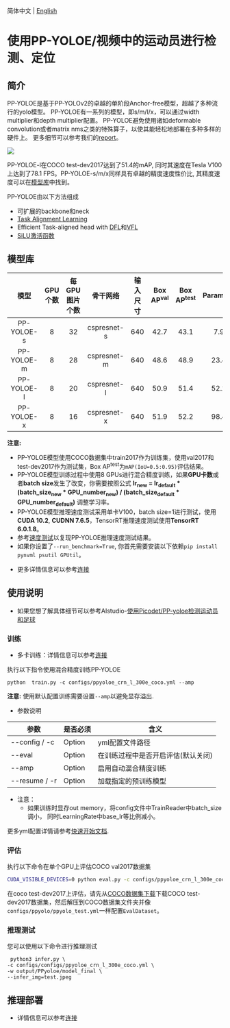 简体中文 | [English](https://gitee.com/paddlepaddle/PaddleDetection/blob/release/2.4/configs/ppyoloe/README.md)

# 使用PP-YOLOE/视频中的运动员进行检测、定位
## 简介
PP-YOLOE是基于PP-YOLOv2的卓越的单阶段Anchor-free模型，超越了多种流行的yolo模型。
PP-YOLOE有一系列的模型，即s/m/l/x，可以通过width multiplier和depth multiplier配置。
PP-YOLOE避免使用诸如deformable convolution或者matrix nms之类的特殊算子，以使其能轻松地部署在多种多样的硬件上。
更多细节可以参考我们的[report](https://arxiv.org/abs/2203.16250)。

![](https://ai-studio-static-online.cdn.bcebos.com/298c772e8ead4ce4bdabae5313af2e7985cb26d8162a4518a3ea5de864d74466)

PP-YOLOE-l在COCO test-dev2017达到了51.4的mAP, 同时其速度在Tesla V100上达到了78.1 
FPS。PP-YOLOE-s/m/x同样具有卓越的精度速度性价比, 其精度速度可以在[模型库](#模型库)中找到。

PP-YOLOE由以下方法组成
- 可扩展的backbone和neck
- [Task Alignment Learning](https://arxiv.org/abs/2108.07755)
- Efficient Task-aligned head with [DFL](https://arxiv.org/abs/2006.04388)和[VFL](https://arxiv.org/abs/2008.13367)
- [SiLU激活函数](https://arxiv.org/abs/1710.05941)

## 模型库
|          模型           | GPU个数 | 每GPU图片个数 |  骨干网络  | 输入尺寸 | Box AP<sup>val</sup> | Box AP<sup>test</sup> | Params(M) | FLOPs(G) | V100 FP32(FPS) | V100 TensorRT FP16(FPS) | 模型下载 | 配置文件  |
|:------------------------:|:-------:|:--------:|:----------:| :-------:| :------------------: | :-------------------: |:---------:|:--------:|:---------------:| :---------------------: | :------: | :------: |
| PP-YOLOE-s                  |     8      |    32    | cspresnet-s |     640     |       42.7        |        43.1         |   7.93    |  17.36   |       208.3 |          333.3          | [model](https://paddledet.bj.bcebos.com/models/ppyoloe_crn_s_300e_coco.pdparams) | [config](https://github.com/PaddlePaddle/PaddleDetection/tree/release/2.4/configs/ppyoloe/ppyoloe_crn_s_300e_coco.yml)                   |
| PP-YOLOE-m                  |     8      |    28    | cspresnet-m |     640     |       48.6        |        48.9         |   23.43   |  49.91   |   123.4   |  208.3   | [model](https://paddledet.bj.bcebos.com/models/ppyoloe_crn_m_300e_coco.pdparams) | [config](https://github.com/PaddlePaddle/PaddleDetection/tree/release/2.4/configs/ppyoloe/ppyoloe_crn_m_300e_coco.yml)                   |
| PP-YOLOE-l                  |     8      |    20    | cspresnet-l |     640     |       50.9        |        51.4         |   52.20   |  110.07  |   78.1    |  149.2   | [model](https://paddledet.bj.bcebos.com/models/ppyoloe_crn_l_300e_coco.pdparams) | [config](https://github.com/PaddlePaddle/PaddleDetection/tree/release/2.4/configs/ppyoloe/ppyoloe_crn_l_300e_coco.yml)                   |
| PP-YOLOE-x                  |     8      |    16    | cspresnet-x |     640     |       51.9        |        52.2         |   98.42   |  206.59  |   45.0    |   95.2   | [model](https://paddledet.bj.bcebos.com/models/ppyoloe_crn_x_300e_coco.pdparams) | [config](https://github.com/PaddlePaddle/PaddleDetection/tree/release/2.4/configs/ppyoloe/ppyoloe_crn_x_300e_coco.yml)                   |

**注意:**

- PP-YOLOE模型使用COCO数据集中train2017作为训练集，使用val2017和test-dev2017作为测试集，Box AP<sup>test</sup>为`mAP(IoU=0.5:0.95)`评估结果。
- PP-YOLOE模型训练过程中使用8 GPUs进行混合精度训练，如果**GPU卡数**或者**batch size**发生了改变，你需要按照公式 **lr<sub>new</sub> = lr<sub>default</sub> * (batch_size<sub>new</sub> * GPU_number<sub>new</sub>) / (batch_size<sub>default</sub> * GPU_number<sub>default</sub>)** 调整学习率。
- PP-YOLOE模型推理速度测试采用单卡V100，batch size=1进行测试，使用**CUDA 10.2**, **CUDNN 7.6.5**，TensorRT推理速度测试使用**TensorRT 6.0.1.8**。
- 参考[速度测试](#速度测试)以复现PP-YOLOE推理速度测试结果。
- 如果你设置了`--run_benchmark=True`, 你首先需要安装以下依赖`pip install pynvml psutil GPUtil`。

* 更多详情信息可以参考[连接](https://gitee.com/paddlepaddle/PaddleDetection/blob/release/2.4/configs/ppyoloe/README_cn.md) 

## 使用说明

* 如果您想了解具体细节可以参考AIstudio-[使用Picodet/PP-yoloe检测运动员和足球](https://aistudio.baidu.com/aistudio/projectdetail/4479428?contributionType=1&sUid=206265&shared=1&ts=1661954440536)


### 训练

* 多卡训练：详情信息可以参考[连接](https://gitee.com/paddlepaddle/PaddleDetection/blob/release/2.4/configs/ppyoloe/README_cn.md#%E8%AE%AD%E7%BB%83)

执行以下指令使用混合精度训练PP-YOLOE

```shell
python  train.py -c configs/ppyoloe_crn_l_300e_coco.yml --amp
```

**注意:** 使用默认配置训练需要设置`--amp`以避免显存溢出.

* 参数说明

| 参数            | 是否必须 | 含义                                                         |
| --------------- | -------- | ------------------------------------------------------------ |
| --config / -c   | Option   | yml配置文件路径 |
| --eval          | Option   | 在训练过程中是否开启评估(默认关闭)|
| --amp           | Option   | 启用自动混合精度训练 |
| --resume / -r   | Option   | 加载指定的预训练模型 |

* 注意：
  * 如果训练时显存out memory，将config文件中TrainReader中batch_size调小， 同时LearningRate中base_lr等比例减小。

更多yml配置详情请参考[快速开始文档](https://github.com/PaddlePaddle/PaddleDetection/blob/release/2.4/docs/tutorials/GETTING_STARTED.md).


### 评估

执行以下命令在单个GPU上评估COCO val2017数据集

```bash
CUDA_VISIBLE_DEVICES=0 python eval.py -c configs/ppyoloe_crn_l_300e_coco.yml -w https://paddledet.bj.bcebos.com/models/ppyoloe_crn_l_300e_coco.pdparams
```

在coco test-dev2017上评估，请先从[COCO数据集下载](https://cocodataset.org/#download)下载COCO test-dev2017数据集，然后解压到COCO数据集文件夹并像`configs/ppyolo/ppyolo_test.yml`一样配置`EvalDataset`。


### 推理测试

您可以使用以下命令进行推理测试

```shell
 python3 infer.py \
-c configs/configs/ppyoloe_crn_l_300e_coco.yml \
-w output/PPyoloe/model_final \
--infer_img=test.jpeg
```



## 推理部署
* 详情信息可以参考[连接](https://gitee.com/paddlepaddle/PaddleDetection/blob/release/2.4/configs/ppyoloe/README_cn.md#%E6%8E%A8%E7%90%86)